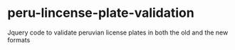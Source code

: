 # peru-lincense-plate-validation
Jquery code to validate peruvian license plates in both the old and the new formats
